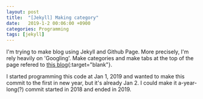 ```yaml
---
layout: post
title:  "[Jekyll] Making category"
date:   2019-1-2 00:06:00 +0900
categories: Programming
tags: [jekyll]
---
```


I'm trying to make blog using Jekyll and Github Page. More precisely, I'm rely heavily on 'Googling'.
Make categories and make tabs at the top of the page refered to [this blog](https://devyurim.github.io/development%20environment/github%20blog/2018/08/07/blog-6.html){:target="blank"}.

I started programming this code at Jan 1, 2019 and wanted to make this commit to the first in new year, but it's already Jan 2. I could make it a-year-long(?) commit started in 2018 and ended in 2019.

